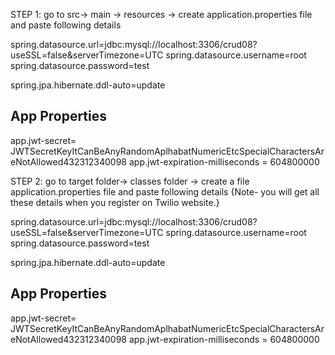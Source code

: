 STEP 1: go to src-> main -> resources -> create application.properties file and paste following details


spring.datasource.url=jdbc:mysql://localhost:3306/crud08?useSSL=false&serverTimezone=UTC
spring.datasource.username=root
spring.datasource.password=test

spring.jpa.hibernate.ddl-auto=update

## App Properties
app.jwt-secret= JWTSecretKeyItCanBeAnyRandomAplhabatNumericEtcSpecialCharactersAreNotAllowed432312340098
app.jwt-expiration-milliseconds = 604800000




STEP 2:  go to target folder-> classes folder -> create a file application.properties file and paste following details 
          {Note- you will get all these details when you register on Twilio website.}


spring.datasource.url=jdbc:mysql://localhost:3306/crud08?useSSL=false&serverTimezone=UTC
spring.datasource.username=root
spring.datasource.password=test

spring.jpa.hibernate.ddl-auto=update

## App Properties
app.jwt-secret= JWTSecretKeyItCanBeAnyRandomAplhabatNumericEtcSpecialCharactersAreNotAllowed432312340098
app.jwt-expiration-milliseconds = 604800000
